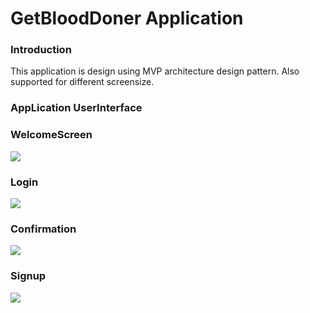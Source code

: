 # GetBloodDoner Application

### Introduction 

This application is design using MVP architecture design pattern.
Also supported for different screensize.

### AppLication UserInterface 

### WelcomeScreen

![](https://github.com/mostofashawon/BloodDonationApp/blob/master/Images/Welcome.png)

### Login

![](https://github.com/mostofashawon/BloodDonationApp/blob/master/Images/Login.png)

### Confirmation

![](https://github.com/mostofashawon/BloodDonationApp/blob/master/Images/Confirmation.png)

### Signup

![](https://github.com/mostofashawon/BloodDonationApp/blob/master/Images/SignUp.png)
